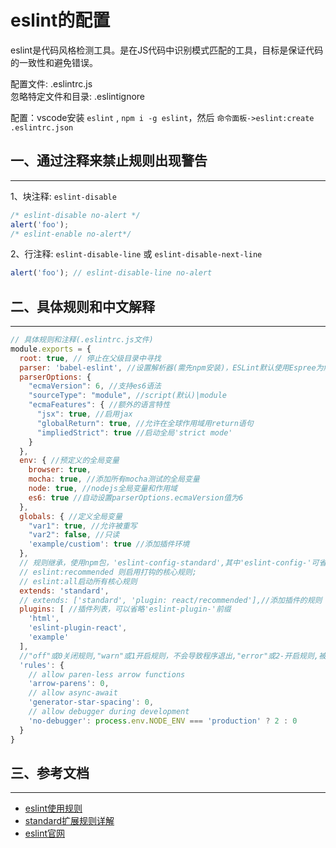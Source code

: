 <!-- 2017/5/10  -->

# eslint的配置

eslint是代码风格检测工具。是在JS代码中识别模式匹配的工具，目标是保证代码的一致性和避免错误。

配置文件: .eslintrc.js</br>
忽略特定文件和目录: .eslintignore

配置：vscode安装 `eslint` , `npm i -g eslint`，然后 `命令面板->eslint:create .eslintrc.json`

## 一、通过注释来禁止规则出现警告

---

1、块注释: `eslint-disable`

```javascript
/* eslint-disable no-alert */
alert('foo');
/* eslint-enable no-alert*/
```

2、行注释: `eslint-disable-line` 或 `eslint-disable-next-line`

```javascript
alert('foo'); // eslint-disable-line no-alert
```

## 二、具体规则和中文解释

---

```javascript
// 具体规则和注释(.eslintrc.js文件)
module.exports = {
  root: true, // 停止在父级目录中寻找
  parser: 'babel-eslint', //设置解析器(需先npm安装)，ESLint默认使用Espree为解析器
  parserOptions: {
    "ecmaVersion": 6, //支持es6语法
    "sourceType": "module", //script(默认)|module
    "ecmaFeatures": { //额外的语言特性
      "jsx": true, //启用jax
      "globalReturn": true, //允许在全球作用域用return语句 
      "impliedStrict": true //启动全局'strict mode'
    }
  },
  env: { //预定义的全局变量
    browser: true,
    mocha: true, //添加所有mocha测试的全局变量
    node: true, //nodejs全局变量和作用域
    es6: true //自动设置parserOptions.ecmaVersion值为6
  },
  globals: { //定义全局变量
    "var1": true, //允许被重写
    "var2": false, //只读
    'example/custiom': true //添加插件环境
  },
  // 规则继承，使用npm包，'eslint-config-standard',其中'eslint-config-'可省略;
  // eslint:recommended 则启用打钩的核心规则;
  // eslint:all启动所有核心规则
  extends: 'standard',
  // extends: ['standard', 'plugin: react/recommended'],//添加插件的规则
  plugins: [ //插件列表，可以省略'eslint-plugin-'前缀
    'html',
    'eslint-plugin-react',
    'example'
  ],
  //"off"或0关闭规则,"warn"或1开启规则，不会导致程序退出,"error"或2-开启规则,被触发时程序退出
  'rules': {
    // allow paren-less arrow functions
    'arrow-parens': 0,
    // allow async-await
    'generator-star-spacing': 0,
    // allow debugger during development
    'no-debugger': process.env.NODE_ENV === 'production' ? 2 : 0
  }
}
```

## 三、参考文档

---

- [eslint使用规则](http://eslint.cn/docs/rules/)
- [standard扩展规则详解](https://github.com/standard/standard/blob/master/docs/RULES-zhcn.md)
- [eslint官网](http://eslint.cn/docs/user-guide/configuring)
